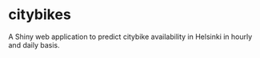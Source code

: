 # citybikes
A Shiny web application to predict citybike availability in Helsinki in hourly and daily basis.
